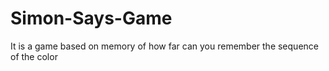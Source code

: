 # Simon-Says-Game
It is a game based on memory of how far can you remember the sequence of the color
